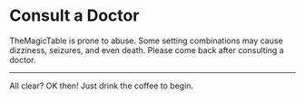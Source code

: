 # Consult a Doctor

TheMagicTable is prone to abuse.  Some setting combinations may cause dizziness, seizures, and even death.  Please come back after consulting a doctor.

---

All clear?  OK then!  Just drink the coffee to begin.
